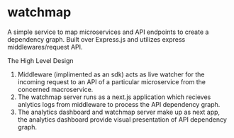 # watchmap
A simple service to map microservices and API endpoints to create a dependency graph. Built over Express.js and utilizes express middlewares/request API.

The High Level Design

1. Middleware (implimented as an sdk) acts as live watcher for the incoming request to an API of a particular microservice from the concerned macroservice.
2. The watchmap server runs as a next.js application which recieves anlytics logs from middleware to process the API dependency graph.
3. The analytics dashboard and watchmap server make up as next app, the analytics dashboard provide visual presentation of API dependency graph.
